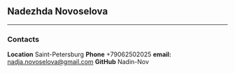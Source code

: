 ## Nadezhda Novoselova


*****

### Contacts
**Location** Saint-Petersburg
**Phone** +79062502025
**email:** nadja.novoselova@gmail.com
**GitHub** Nadin-Nov